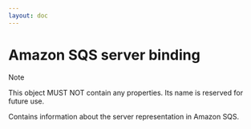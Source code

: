 ```yaml
---
layout: doc
---
```


# Amazon SQS server binding

> [!NOTE]
> This object MUST NOT contain any properties. Its name is reserved for future use.

Contains information about the server representation in Amazon SQS.